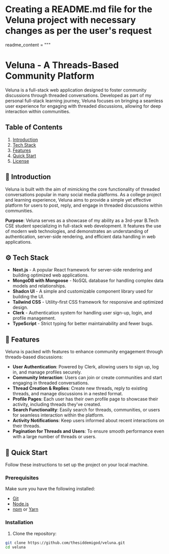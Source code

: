 # Creating a README.md file for the Veluna project with necessary changes as per the user's request

readme_content = """
# Veluna - A Threads-Based Community Platform

Veluna is a full-stack web application designed to foster community discussions through threaded conversations. Developed as part of my personal full-stack learning journey, Veluna focuses on bringing a seamless user experience for engaging with threaded discussions, allowing for deep interaction within communities.

## Table of Contents
1. [Introduction](#introduction)
2. [Tech Stack](#tech-stack)
3. [Features](#features)
4. [Quick Start](#quick-start)
5. [License](#license)

## 🤖 Introduction

Veluna is built with the aim of mimicking the core functionality of threaded conversations popular in many social media platforms. As a college project and learning experience, Veluna aims to provide a simple yet effective platform for users to post, reply, and engage in threaded discussions within communities.

**Purpose**: Veluna serves as a showcase of my ability as a 3rd-year B.Tech CSE student specializing in full-stack web development. It features the use of modern web technologies, and demonstrates an understanding of authentication, server-side rendering, and efficient data handling in web applications.

## ⚙️ Tech Stack

- **Next.js** - A popular React framework for server-side rendering and building optimized web applications.
- **MongoDB with Mongoose** - NoSQL database for handling complex data models and relationships.
- **Shadcn UI** - A simple and customizable component library used for building the UI.
- **Tailwind CSS** - Utility-first CSS framework for responsive and optimized design.
- **Clerk** - Authentication system for handling user sign-up, login, and profile management.
- **TypeScript** - Strict typing for better maintainability and fewer bugs.

## 🔋 Features

Veluna is packed with features to enhance community engagement through threads-based discussions:

- **User Authentication**: Powered by Clerk, allowing users to sign up, log in, and manage profiles securely.
- **Community Interaction**: Users can join or create communities and start engaging in threaded conversations.
- **Thread Creation & Replies**: Create new threads, reply to existing threads, and manage discussions in a nested format.
- **Profile Pages**: Each user has their own profile page to showcase their activity, including threads they've created.
- **Search Functionality**: Easily search for threads, communities, or users for seamless interaction within the platform.
- **Activity Notifications**: Keep users informed about recent interactions on their threads.
- **Pagination for Threads and Users**: To ensure smooth performance even with a large number of threads or users.

## 🤸 Quick Start

Follow these instructions to set up the project on your local machine.

### Prerequisites

Make sure you have the following installed:

- [Git](https://git-scm.com/)
- [Node.js](https://nodejs.org/en)
- [npm](https://www.npmjs.com/) or [Yarn](https://yarnpkg.com/)

### Installation

1. Clone the repository:

```bash
git clone https://github.com/thesiddemigod/veluna.git
cd veluna
